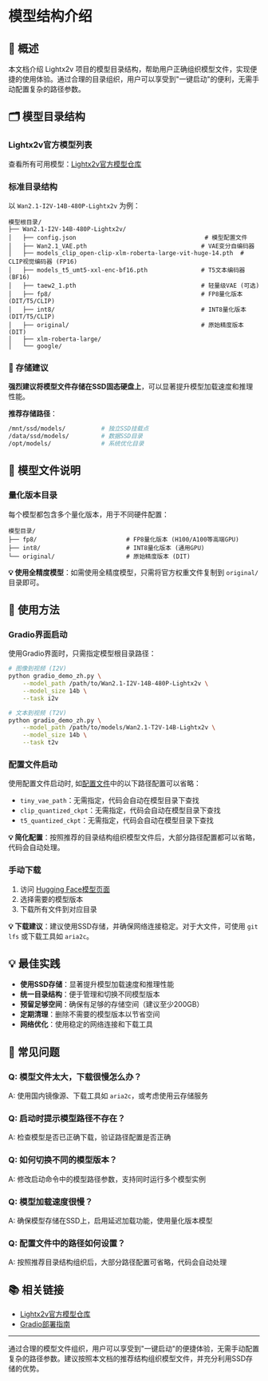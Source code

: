 # 模型结构介绍

## 📖 概述

本文档介绍 Lightx2v 项目的模型目录结构，帮助用户正确组织模型文件，实现便捷的使用体验。通过合理的目录组织，用户可以享受到"一键启动"的便利，无需手动配置复杂的路径参数。

## 🗂️ 模型目录结构

### Lightx2v官方模型列表

查看所有可用模型：[Lightx2v官方模型仓库](https://huggingface.co/lightx2v)


### 标准目录结构

以 `Wan2.1-I2V-14B-480P-Lightx2v` 为例：

```
模型根目录/
├── Wan2.1-I2V-14B-480P-Lightx2v/
│   ├── config.json                                    # 模型配置文件
│   ├── Wan2.1_VAE.pth                                # VAE变分自编码器
│   ├── models_clip_open-clip-xlm-roberta-large-vit-huge-14.pth  # CLIP视觉编码器 (FP16)
│   ├── models_t5_umt5-xxl-enc-bf16.pth               # T5文本编码器 (BF16)
│   ├── taew2_1.pth                                   # 轻量级VAE (可选)
│   ├── fp8/                                          # FP8量化版本 (DIT/T5/CLIP)
│   ├── int8/                                         # INT8量化版本 (DIT/T5/CLIP)
│   ├── original/                                     # 原始精度版本 (DIT)
│   ├── xlm-roberta-large/
│   └── google/
```

### 💾 存储建议

**强烈建议将模型文件存储在SSD固态硬盘上**，可以显著提升模型加载速度和推理性能。

**推荐存储路径**：
```bash
/mnt/ssd/models/          # 独立SSD挂载点
/data/ssd/models/         # 数据SSD目录
/opt/models/              # 系统优化目录
```

## 🔧 模型文件说明


### 量化版本目录

每个模型都包含多个量化版本，用于不同硬件配置：

```
模型目录/
├── fp8/                         # FP8量化版本 (H100/A100等高端GPU)
├── int8/                        # INT8量化版本 (通用GPU)
└── original/                    # 原始精度版本 (DIT)
```

**💡 使用全精度模型**：如需使用全精度模型，只需将官方权重文件复制到 `original/` 目录即可。

## 🚀 使用方法

### Gradio界面启动

使用Gradio界面时，只需指定模型根目录路径：

```bash
# 图像到视频 (I2V)
python gradio_demo_zh.py \
    --model_path /path/to/Wan2.1-I2V-14B-480P-Lightx2v \
    --model_size 14b \
    --task i2v

# 文本到视频 (T2V)
python gradio_demo_zh.py \
    --model_path /path/to/models/Wan2.1-T2V-14B-Lightx2v \
    --model_size 14b \
    --task t2v
```

### 配置文件启动

使用配置文件启动时, 如[配置文件](https://github.com/ModelTC/LightX2V/tree/main/configs/offload/disk/wan_i2v_phase_lazy_load_480p.json)中的以下路径配置可以省略：

- `tiny_vae_path`：无需指定，代码会自动在模型目录下查找
- `clip_quantized_ckpt`：无需指定，代码会自动在模型目录下查找
- `t5_quantized_ckpt`：无需指定，代码会自动在模型目录下查找

**💡 简化配置**：按照推荐的目录结构组织模型文件后，大部分路径配置都可以省略，代码会自动处理。


### 手动下载

1. 访问 [Hugging Face模型页面](https://huggingface.co/lightx2v)
2. 选择需要的模型版本
3. 下载所有文件到对应目录

**💡 下载建议**：建议使用SSD存储，并确保网络连接稳定。对于大文件，可使用 `git lfs` 或下载工具如 `aria2c`。



## 💡 最佳实践

- **使用SSD存储**：显著提升模型加载速度和推理性能
- **统一目录结构**：便于管理和切换不同模型版本
- **预留足够空间**：确保有足够的存储空间（建议至少200GB）
- **定期清理**：删除不需要的模型版本以节省空间
- **网络优化**：使用稳定的网络连接和下载工具

## 🚨 常见问题

### Q: 模型文件太大，下载很慢怎么办？
A: 使用国内镜像源、下载工具如 `aria2c`，或考虑使用云存储服务

### Q: 启动时提示模型路径不存在？
A: 检查模型是否已正确下载，验证路径配置是否正确

### Q: 如何切换不同的模型版本？
A: 修改启动命令中的模型路径参数，支持同时运行多个模型实例

### Q: 模型加载速度很慢？
A: 确保模型存储在SSD上，启用延迟加载功能，使用量化版本模型

### Q: 配置文件中的路径如何设置？
A: 按照推荐目录结构组织后，大部分路径配置可省略，代码会自动处理

## 📚 相关链接

- [Lightx2v官方模型仓库](https://huggingface.co/lightx2v)
- [Gradio部署指南](./deploy_gradio.md)

---

通过合理的模型文件组织，用户可以享受到"一键启动"的便捷体验，无需手动配置复杂的路径参数。建议按照本文档的推荐结构组织模型文件，并充分利用SSD存储的优势。
